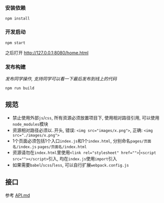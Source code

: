
### 安装依赖

```
npm install
```

### 开发启动

```
npm start
```

之后打开 http://127.0.0.1:8080/home.html

### 发布构建

*发布同学操作, 支持同学可以看一下最后发布到线上的代码*

```
npm run build
```

## 规范

- 禁止使用外部`js`/`css`, 所有资源必须放置项目下, 使用相对路径引用, 可以使用`node_modules`模块
- 资源相对路径必须以`.`开头, 错误: `<img src="images/x.png">`, 正确: `<img src="./images/x.png">`
- 1个页面必须包括1个入口`index.js`和1个`index.html`, 分别命名`pages/页面名/index.js` `pages/页面名/index.html`
- 资源请勿在`index.html`里使用`<link rel="stylesheet" href="">`|`<script src=""></script>`引入, 均在`index.js`使用`import`引入
- 如果需要`babel`/`scss`/`less`, 可以自行扩展`webpack.config.js`

## 接口

参考 [API.md](API.md)
